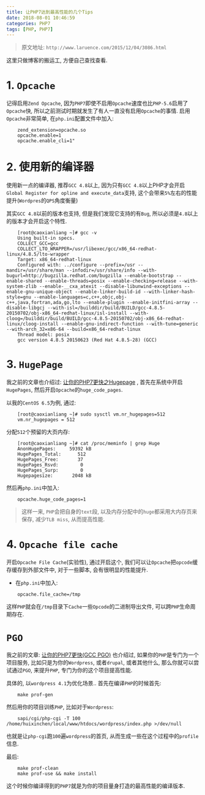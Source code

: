 ```yaml
---
title: 让PHP7达到最高性能的几个Tips
date: 2018-08-01 10:46:59
categories: PHP7
tags: [PHP, PHP7]
---
```


> 原文地址: `http://www.laruence.com/2015/12/04/3086.html`

<!-- more -->

这里只做博客的搬运工, 方便自己查找查看.

# 1. `Opcache`

记得启用`Zend Opcache`, 因为`PHP7`即使不启用`Opcache`速度也比`PHP-5.6`启用了`Opcache`快, 所以之前测试时期就发生了有人一直没有启用`Opcache`的事情. 启用`Opcache`非常简单, 在`php.ini`配置文件中加入:

```
    zend_extension=opcache.so
    opcache.enable=1
    opcache.enable_cli=1"
```

# 2. 使用新的编译器

使用新一点的编译器, 推荐`GCC 4.8`以上, 因为只有`GCC 4.8`以上PHP才会开启`Global Register for opline and execute_data`支持, 这个会带来`5%`左右的性能提升(`Wordpres`的`QPS`角度衡量)

其实`GCC 4.8`以前的版本也支持, 但是我们发现它支持的有`Bug`, 所以必须是`4.8`以上的版本才会开启这个特性.

```
    [root@caoxianliang ~]# gcc -v
    Using built-in specs.
    COLLECT_GCC=gcc
    COLLECT_LTO_WRAPPER=/usr/libexec/gcc/x86_64-redhat-linux/4.8.5/lto-wrapper
    Target: x86_64-redhat-linux
    Configured with: ../configure --prefix=/usr --mandir=/usr/share/man --infodir=/usr/share/info --with-bugurl=http://bugzilla.redhat.com/bugzilla --enable-bootstrap --enable-shared --enable-threads=posix --enable-checking=release --with-system-zlib --enable-__cxa_atexit --disable-libunwind-exceptions --enable-gnu-unique-object --enable-linker-build-id --with-linker-hash-style=gnu --enable-languages=c,c++,objc,obj-c++,java,fortran,ada,go,lto --enable-plugin --enable-initfini-array --disable-libgcj --with-isl=/builddir/build/BUILD/gcc-4.8.5-20150702/obj-x86_64-redhat-linux/isl-install --with-cloog=/builddir/build/BUILD/gcc-4.8.5-20150702/obj-x86_64-redhat-linux/cloog-install --enable-gnu-indirect-function --with-tune=generic --with-arch_32=x86-64 --build=x86_64-redhat-linux
    Thread model: posix
    gcc version 4.8.5 20150623 (Red Hat 4.8.5-28) (GCC) 
```

# 3. `HugePage`

我之前的文章也介绍过: [让你的PHP7更快之Hugepage](http://www.laruence.com/2015/10/02/3069.html) , 首先在系统中开启`HugePages`, 然后开启`Opcache`的`huge_code_pages`.

以我的`CentOS 6.5`为例, 通过:

```
    [root@caoxianliang ~]# sudo sysctl vm.nr_hugepages=512
    vm.nr_hugepages = 512
```

分配`512`个预留的大页内存:

```
    [root@caoxianliang ~]# cat /proc/meminfo | grep Huge
    AnonHugePages:     59392 kB
    HugePages_Total:      512
    HugePages_Free:       37
    HugePages_Rsvd:        0
    HugePages_Surp:        0
    Hugepagesize:       2048 kB
```

然后再`php.ini`中加入:

```
    opcache.huge_code_pages=1
```

> 这样一来, `PHP`会把自身的`text`段, 以及内存分配中的`huge`都采用大内存页来保存, 减少`TLB miss`, 从而提高性能.


# 4. `Opcache file cache`

开启`Opcache File Cache`(实验性), 通过开启这个, 我们可以让`Opcache`把`opcode`缓存缓存到外部文件中, 对于一些脚本, 会有很明显的性能提升.

- 在`php.ini`中加入:

```
    opcache.file_cache=/tmp
```

这样`PHP`就会在`/tmp`目录下`Cache`一些`Opcode`的二进制导出文件, 可以跨`PHP`生命周期存在.


# `PGO`

我之前的文章: [让你的PHP7更快(GCC PGO)](http://www.laruence.com/2015/06/19/3063.html) 也介绍过, 如果你的`PHP`是专门为一个项目服务, 比如只是为你的`Wordpress`, 或者`drupal`, 或者其他什么, 那么你就可以尝试通过`PGO`, 来提升`PHP`, 专门为你的这个项目提高性能.

具体的, 以`wordpress 4.1`为优化场景.. 首先在编译`PHP`的时候首先:

```
    make prof-gen
```

然后用你的项目训练`PHP`, 比如对于`Wordpress`:

```
    sapi/cgi/php-cgi -T 100 /home/huixinchen/local/www/htdocs/wordpress/index.php >/dev/null
```

也就是让`php-cgi`跑`100`遍`wordpress`的首页, 从而生成一些在这个过程中的`profile`信息.

最后:

```
    make prof-clean
    make prof-use && make install
```

这个时候你编译得到的`PHP7`就是为你的项目量身打造的最高性能的编译版本.
